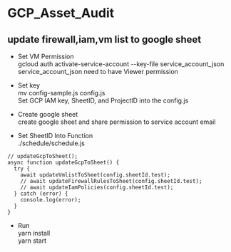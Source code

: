 
# GCP_Asset_Audit

## update firewall,iam,vm list to google sheet
* Set VM Permission  
gcloud auth activate-service-account --key-file service_account_json  
service_account_json need to have Viewer permission  
  
* Set key  
mv config-sample.js config.js  
Set GCP IAM key, SheetID, and ProjectID into the config.js  
  
* Create google sheet  
create google sheet and share permission to service account email
  
* Set SheetID Into Function  
./schedule/schedule.js  
```
// updateGcpToSheet();
async function updateGcpToSheet() {
  try {
    await updateVmlistToSheet(config.sheetId.test);
    // await updateFirewallRulesToSheet(config.sheetId.test);
    // await updateIamPolicies(config.sheetId.test);
  } catch (error) {
    console.log(error);
  }
}
```
  
* Run  
yarn install  
yarn start  
  